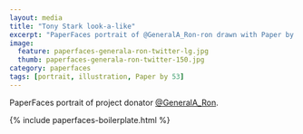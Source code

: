 ```yaml
---
layout: media
title: "Tony Stark look-a-like"
excerpt: "PaperFaces portrait of @GeneralA_Ron-ron drawn with Paper by 53 on an iPad."
image: 
  feature: paperfaces-generala-ron-twitter-lg.jpg
  thumb: paperfaces-generala-ron-twitter-150.jpg
category: paperfaces
tags: [portrait, illustration, Paper by 53]
---
```


PaperFaces portrait of project donator [@GeneralA_Ron](http://twitter.com/GeneralA_Ron).

{% include paperfaces-boilerplate.html %}